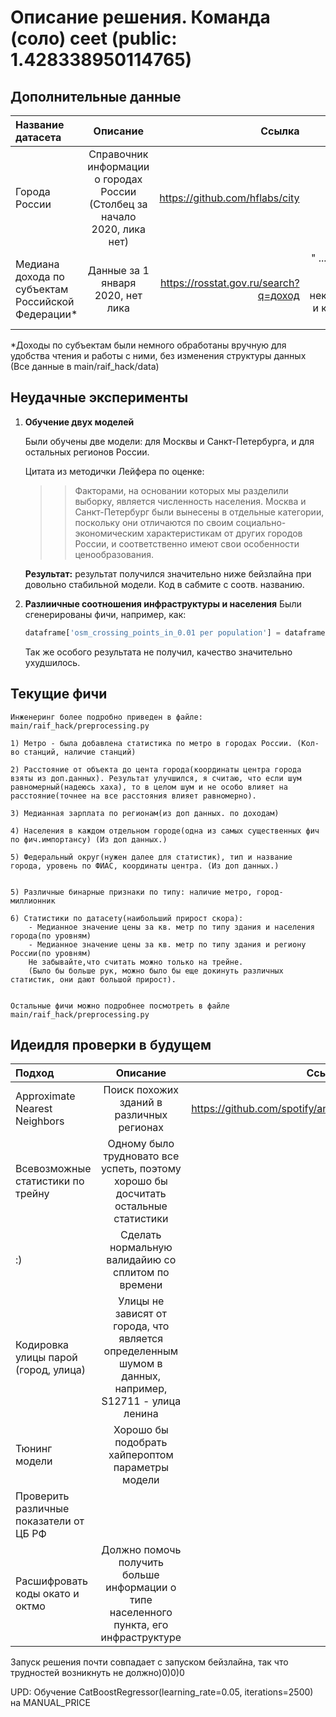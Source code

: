 # Описание решения. Команда (соло) ceet (public: 1.428338950114765)
## Дополнительные данные 


| **Название датасета**  | **Описание**  | **Ссылка** |**Лицензия**|
|:------------- |:---------------:| -------------:| -----------:
| Города России | Справочник информации о городах России (Столбец за начало 2020, лика нет) |  https://github.com/hflabs/city   |  Creative Commons Attribution-ShareAlike 4.0 International License          
| Медиана дохода по субъектам Российской Федерации*   | Данные за 1 января 2020, нет лика          |         https://rosstat.gov.ru/search?q=доход   | " ...использовать открытые данные в некоммерческих и коммерческих целях..."

*Доходы по субъектам были немного обработаны вручную для удобства чтения и работы с ними, без изменения структуры данных
(Все данные в main/raif_hack/data)

## Неудачные эксперименты

1) **Обучение двух моделей**

    Были обучены две модели: для Москвы и Санкт-Петербурга, и для остальных регионов России.

    Цитата из методички Лейфера по оценке:
    >>Факторами, на основании которых мы разделили выборку, является численность населения. Москва и Санкт-Петербург были вынесены в отдельные категории, поскольку они отличаются по своим социально- экономическим характеристикам от других городов России, и соответственно имеют свои особенности ценообразования. 

    **Результат:** результат получился значительно ниже бейзлайна при довольно стабильной модели. Код в сабмите с соотв. названию.
2) **Разлиичные соотношения инфраструктуры и населения**
    Были сгенерированы фичи, например, как: 

    ```python
    dataframe['osm_crossing_points_in_0.01 per population'] = dataframe['osm_crossing_points_in_0.01'] / dataframe[f'reform_house_population_{radius}']
    ```

    Так же особого результата не получил, качество значительно ухудшилось. 





## Текущие фичи 
    Инженеринг более подробно приведен в файле: main/raif_hack/preprocessing.py

    1) Метро - была добавлена статистика по метро в городах России. (Кол-во станций, наличие станций)

    2) Расстояние от объекта до цента города(координаты центра города взяты из доп.данных). Результат улучшился, я считаю, что если шум равномерный(надеюсь хаха), то в целом шум и не особо влияет на расстояние(точнее на все расстояния влияет равномерно).

    3) Медианная зарплата по регионам(из доп данных. по доходам)

    4) Населения в каждом отдельном городе(одна из самых существенных фич по фич.импортансу) (Из доп данных.)

    5) Федеральный округ(нужен далее для статистик), тип и название города, уровень по ФИАС, координаты центра. (Из доп данных.)


    5) Различные бинарные признаки по типу: наличие метро, город-миллионник

    6) Статистики по датасету(наибольший прирост скора):
        - Медианное значение цены за кв. метр по типу здания и населения города(по уровням)
        - Медианное значение цены за кв. метр по типу здания и региону России(по уровням)
        Не забывайте,что считать можно только на трейне.
        (Было бы больше рук, можно было бы еще докинуть различных статистик, они дают большой прирост). 

    
    Остальные фичи можно подробнее посмотреть в файле main/raif_hack/preprocessing.py





## Идеидля проверки в будущем

| **Подход** | **Описание**  | **Ссылки** |
|:------------- |:---------------:| -------------:|
| Approximate Nearest Neighbors | Поиск похожих зданий в различных регионах |     https://github.com/spotify/annoy|
| Всевозможные статистики по трейну     | Одному было трудновато все успеть, поэтому хорошо бы досчитать остальные статистики        |         -  |
|:)| Сделать нормальную валидайию со сплитом по времени
| Кодировка улицы парой (город, улица) |  Улицы не зависят от города, что является определенным шумом в данных, например, S12711 - улица ленина
| Тюнинг модели| Хорошо бы подобрать хайпероптом параметры модели| 
| Проверить различные показатели от ЦБ РФ | 
| Расшифровать коды окато и октмо | Должно помочь получить больше информации о типе населенного пункта, его инфраструктуре



Запуск решения почти совпадает с запуском бейзлайна, так что трудностей возникнуть не должно)0)0)0

UPD: Обучение CatBoostRegressor(learning_rate=0.05, iterations=2500) на MANUAL_PRICE